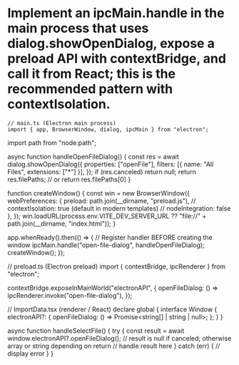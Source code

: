 # Implement an ipcMain.handle in the main process that uses dialog.showOpenDialog, expose a preload API with contextBridge, and call it from React; this is the recommended pattern with contextIsolation.
    // main.ts (Electron main process)
    import { app, BrowserWindow, dialog, ipcMain } from "electron";
import path from "node:path";

async function handleOpenFileDialog() {
    const res = await dialog.showOpenDialog({
        properties: ["openFile"],
        filters: [{ name: "All Files", extensions: ["*"] }],
    });
    if (res.canceled) return null;
    return res.filePaths; // or return res.filePaths[0]
}

function createWindow() {
    const win = new BrowserWindow({
        webPreferences: {
            preload: path.join(__dirname, "preload.js"),
            // contextIsolation: true (default in modern templates)
            // nodeIntegration: false
        },
    });
    win.loadURL(process.env.VITE_DEV_SERVER_URL ?? "file://" + path.join(__dirname, "index.html"));
}

app.whenReady().then(() => {
    // Register handler BEFORE creating the window
    ipcMain.handle("open-file-dialog", handleOpenFileDialog);
    createWindow();
});

// preload.ts (Electron preload)
import { contextBridge, ipcRenderer } from "electron";

contextBridge.exposeInMainWorld("electronAPI", {
    openFileDialog: () => ipcRenderer.invoke("open-file-dialog"),
});

// ImportData.tsx (renderer / React)
declare global {
    interface Window {
        electronAPI?: {
            openFileDialog: () => Promise<string[] | string | null>;
        };
    }
}

async function handleSelectFile() {
    try {
        const result = await window.electronAPI?.openFileDialog();
        // result is null if canceled; otherwise array or string depending on return
        // handle result here
    } catch (err) {
        // display error
    }
}
